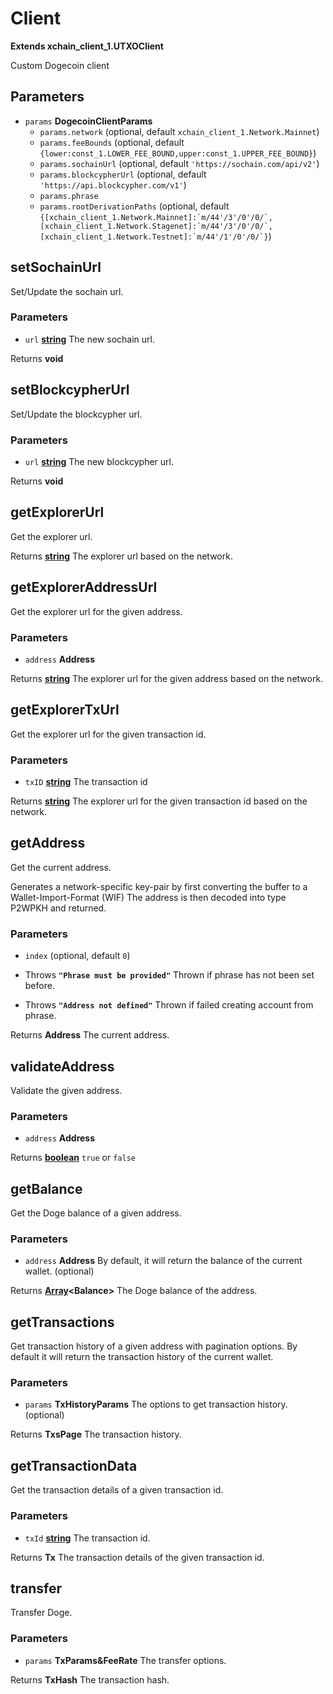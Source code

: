 # Client

**Extends xchain_client_1.UTXOClient**

Custom Dogecoin client

## Parameters

-   `params` **DogecoinClientParams** 
    -   `params.network`   (optional, default `xchain_client_1.Network.Mainnet`)
    -   `params.feeBounds`   (optional, default `{lower:const_1.LOWER_FEE_BOUND,upper:const_1.UPPER_FEE_BOUND}`)
    -   `params.sochainUrl`   (optional, default `'https://sochain.com/api/v2'`)
    -   `params.blockcypherUrl`   (optional, default `'https://api.blockcypher.com/v1'`)
    -   `params.phrase`  
    -   `params.rootDerivationPaths`   (optional, default ``{[xchain_client_1.Network.Mainnet]:`m/44'/3'/0'/0/`,[xchain_client_1.Network.Stagenet]:`m/44'/3'/0'/0/`,[xchain_client_1.Network.Testnet]:`m/44'/1'/0'/0/`}``)

## setSochainUrl

Set/Update the sochain url.

### Parameters

-   `url` **[string][1]** The new sochain url.

Returns **void** 

## setBlockcypherUrl

Set/Update the blockcypher url.

### Parameters

-   `url` **[string][1]** The new blockcypher url.

Returns **void** 

## getExplorerUrl

Get the explorer url.

Returns **[string][1]** The explorer url based on the network.

## getExplorerAddressUrl

Get the explorer url for the given address.

### Parameters

-   `address` **Address** 

Returns **[string][1]** The explorer url for the given address based on the network.

## getExplorerTxUrl

Get the explorer url for the given transaction id.

### Parameters

-   `txID` **[string][1]** The transaction id

Returns **[string][1]** The explorer url for the given transaction id based on the network.

## getAddress

Get the current address.

Generates a network-specific key-pair by first converting the buffer to a Wallet-Import-Format (WIF)
The address is then decoded into type P2WPKH and returned.

### Parameters

-   `index`   (optional, default `0`)


-   Throws **`"Phrase must be provided"`** Thrown if phrase has not been set before.
-   Throws **`"Address not defined"`** Thrown if failed creating account from phrase.

Returns **Address** The current address.

## validateAddress

Validate the given address.

### Parameters

-   `address` **Address** 

Returns **[boolean][2]** `true` or `false`

## getBalance

Get the Doge balance of a given address.

### Parameters

-   `address` **Address** By default, it will return the balance of the current wallet. (optional)

Returns **[Array][3]&lt;Balance>** The Doge balance of the address.

## getTransactions

Get transaction history of a given address with pagination options.
By default it will return the transaction history of the current wallet.

### Parameters

-   `params` **TxHistoryParams** The options to get transaction history. (optional)

Returns **TxsPage** The transaction history.

## getTransactionData

Get the transaction details of a given transaction id.

### Parameters

-   `txId` **[string][1]** The transaction id.

Returns **Tx** The transaction details of the given transaction id.

## transfer

Transfer Doge.

### Parameters

-   `params` **TxParams&FeeRate** The transfer options.

Returns **TxHash** The transaction hash.

[1]: https://developer.mozilla.org/docs/Web/JavaScript/Reference/Global_Objects/String

[2]: https://developer.mozilla.org/docs/Web/JavaScript/Reference/Global_Objects/Boolean

[3]: https://developer.mozilla.org/docs/Web/JavaScript/Reference/Global_Objects/Array
